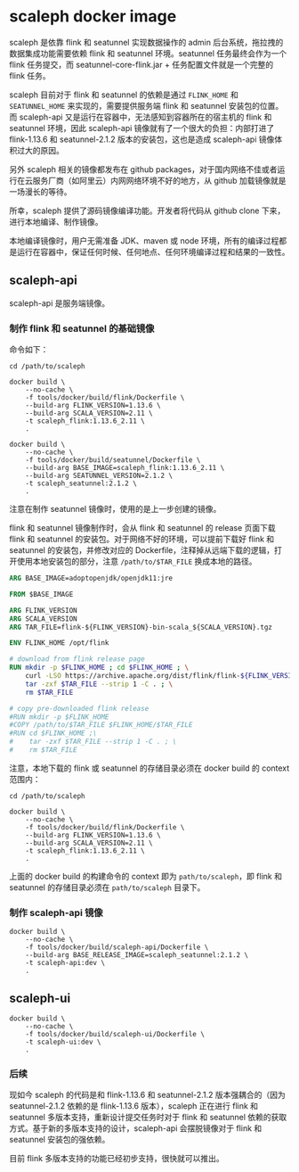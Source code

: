 # scaleph docker image



scaleph 是依靠 flink 和 seatunnel 实现数据操作的 admin 后台系统，拖拉拽的数据集成功能需要依赖 flink 和 seatunnel 环境。seatunnel 任务最终会作为一个 flink 任务提交，而 seatunnel-core-flink.jar + 任务配置文件就是一个完整的 flink 任务。

scaleph 目前对于 flink 和 seatunnel 的依赖是通过 `FLINK_HOME` 和 `SEATUNNEL_HOME` 来实现的，需要提供服务端 flink 和 seatunnel 安装包的位置。而 scaleph-api 又是运行在容器中，无法感知到容器所在的宿主机的 flink 和 seatunnel 环境，因此 scaleph-api 镜像就有了一个很大的负担：内部打进了 flink-1.13.6 和 seatunnel-2.1.2 版本的安装包，这也是造成 scaleph-api 镜像体积过大的原因。

另外 scaleph 相关的镜像都发布在 github packages，对于国内网络不佳或者运行在云服务厂商（如阿里云）内网网络环境不好的地方，从 github 加载镜像就是一场漫长的等待。

所幸，scaleph 提供了源码镜像编译功能。开发者将代码从 github clone 下来，进行本地编译、制作镜像。

本地编译镜像时，用户无需准备 JDK、maven 或 node 环境，所有的编译过程都是运行在容器中，保证任何时候、任何地点、任何环境编译过程和结果的一致性。

## scaleph-api

scaleph-api 是服务端镜像。

### 制作 flink 和 seatunnel 的基础镜像

命令如下：

```shell
cd /path/to/scaleph

docker build \
    --no-cache \
    -f tools/docker/build/flink/Dockerfile \
    --build-arg FLINK_VERSION=1.13.6 \
    --build-arg SCALA_VERSION=2.11 \
    -t scaleph_flink:1.13.6_2.11 \
    .

docker build \
    --no-cache \
    -f tools/docker/build/seatunnel/Dockerfile \
    --build-arg BASE_IMAGE=scaleph_flink:1.13.6_2.11 \
    --build-arg SEATUNNEL_VERSION=2.1.2 \
    -t scaleph_seatunnel:2.1.2 \
    .
```

注意在制作 seatunnel 镜像时，使用的是上一步创建的镜像。

flink 和 seatunnel 镜像制作时，会从 flink 和 seatunnel 的 release 页面下载 flink 和 seatunnel 的安装包。对于网络不好的环境，可以提前下载好 flink 和 seatunnel 的安装包，并修改对应的 Dockerfile，注释掉从远端下载的逻辑，打开使用本地安装包的部分，注意 `/path/to/$TAR_FILE` 换成本地的路径。

```dockerfile
ARG BASE_IMAGE=adoptopenjdk/openjdk11:jre

FROM $BASE_IMAGE

ARG FLINK_VERSION
ARG SCALA_VERSION
ARG TAR_FILE=flink-${FLINK_VERSION}-bin-scala_${SCALA_VERSION}.tgz

ENV FLINK_HOME /opt/flink

# download from flink release page
RUN mkdir -p $FLINK_HOME ; cd $FLINK_HOME ; \
    curl -LSO https://archive.apache.org/dist/flink/flink-${FLINK_VERSION}/$TAR_FILE ; \
    tar -zxf $TAR_FILE --strip 1 -C . ; \
    rm $TAR_FILE

# copy pre-downloaded flink release
#RUN mkdir -p $FLINK_HOME
#COPY /path/to/$TAR_FILE $FLINK_HOME/$TAR_FILE
#RUN cd $FLINK_HOME ;\
#    tar -zxf $TAR_FILE --strip 1 -C . ; \
#    rm $TAR_FILE
```

注意，本地下载的 flink 或 seatunnel 的存储目录必须在 docker build 的 context 范围内：

```shell
cd /path/to/scaleph

docker build \
    --no-cache \
    -f tools/docker/build/flink/Dockerfile \
    --build-arg FLINK_VERSION=1.13.6 \
    --build-arg SCALA_VERSION=2.11 \
    -t scaleph_flink:1.13.6_2.11 \
    .
```

上面的 docker build 的构建命令的 context 即为 `path/to/scaleph`，即 flink 和 seatunnel 的存储目录必须在 `path/to/scaleph` 目录下。

### 制作 scaleph-api 镜像

```shell
docker build \
    --no-cache \
    -f tools/docker/build/scaleph-api/Dockerfile \
    --build-arg BASE_RELEASE_IMAGE=scaleph_seatunnel:2.1.2 \
    -t scaleph-api:dev \
    .
```

## scaleph-ui

```shell
docker build \
    --no-cache \
    -f tools/docker/build/scaleph-ui/Dockerfile \
    -t scaleph-ui:dev \
    .
```

### 后续

现如今 scaleph 的代码是和 flink-1.13.6 和 seatunnel-2.1.2 版本强耦合的（因为 seatunnel-2.1.2 依赖的是 flink-1.13.6 版本），scaleph 正在进行 flink 和 seatunnel 多版本支持，重新设计提交任务时对于 flink 和 seatunnel 依赖的获取方式。基于新的多版本支持的设计，scaleph-api 会摆脱镜像对于 flink 和 seatunnel 安装包的强依赖。

目前 flink 多版本支持的功能已经初步支持，很快就可以推出。


